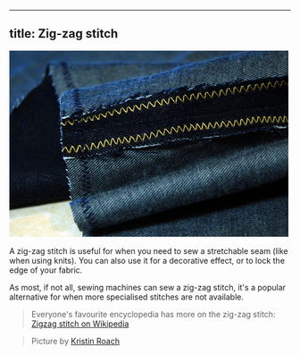 ***

## title: Zig-zag stitch

![A zig-zag stitch is used to prevent the SA of the denim from fraying](zig-zag.jpg)

A zig-zag stitch is useful for when you need to sew a stretchable seam (like when using knits).
You can also use it for a decorative effect, or to lock the edge of your fabric.

As most, if not all, sewing machines can sew a zig-zag stitch,
it's a popular alternative for when more specialised stitches are not available.

> Everyone's favourite encyclopedia has more on the zig-zag stitch:
> [Zigzag stitch on Wikipedia](http://en.wikipedia.org/wiki/Zigzag\_stitch)

> Picture by [Kristin Roach](https://www.flickr.com/photos/kristinroach/3161126359)
